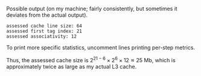 Possible output (on my machine; fairly consistently, but sometimes it deviates from the actual output).
```
assessed cache line size: 64
assessed first tag index: 21
assessed associativity: 12
```

To print more specific statistics, uncomment lines printing per-step metrics.

Thus, the assessed cache size is $2^{21-6} \times 2^6 \times 12 \approx 25$ Mb, which is approximately twice as large as my actual L3 cache.